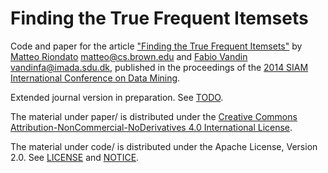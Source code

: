 Finding the True Frequent Itemsets
=======

Code and paper for the article ["Finding the True Frequent Itemsets"][1] by [Matteo
Riondato](http://cs.brown.edu/~matteo) <matteo@cs.brown.edu> and [Fabio
Vandin](http://www.imada.sdu.dk/~vandinfa) <vandinfa@imada.sdu.dk>, published in
the proceedings of the [2014 SIAM International Conference on Data
Mining](http://www.siam.org/meetings/sdm14/).

Extended journal version in preparation. See [TODO](TODO.md).

The material under paper/ is distributed under the [Creative Commons
Attribution-NonCommercial-NoDerivatives 4.0 International License][2].

The material under code/ is distributed under the Apache License, Version 2.0.
See [LICENSE](code/LICENSE) and [NOTICE](code/NOTICE).

[1]: http://dx.doi.org/10.1137/1.9781611973440.57 "Electronic version"
[2]: https://creativecommons.org/licenses/by-nc-nd/4.0/legalcode "CC BY-NC-ND 4.0"

